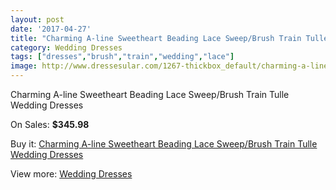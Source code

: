 ```yaml
---
layout: post
date: '2017-04-27'
title: "Charming A-line Sweetheart Beading Lace Sweep/Brush Train Tulle Wedding Dresses"
category: Wedding Dresses
tags: ["dresses","brush","train","wedding","lace"]
image: http://www.dressesular.com/1267-thickbox_default/charming-a-line-sweetheart-beading-lace-sweep-brush-train-tulle-wedding-dresses.jpg
---
```

Charming A-line Sweetheart Beading Lace Sweep/Brush Train Tulle Wedding Dresses

On Sales: **$345.98**
<a href="https://www.dressesular.com/wedding-dresses/418-charming-a-line-sweetheart-beading-lace-sweep-brush-train-tulle-wedding-dresses.html"><amp-img layout="responsive" width="600" height="600" src="//www.dressesular.com/1267-thickbox_default/charming-a-line-sweetheart-beading-lace-sweep-brush-train-tulle-wedding-dresses.jpg" alt="Charming A-line Sweetheart Beading Lace Sweep/Brush Train Tulle Wedding Dresses 0" /></a>
<a href="https://www.dressesular.com/wedding-dresses/418-charming-a-line-sweetheart-beading-lace-sweep-brush-train-tulle-wedding-dresses.html"><amp-img layout="responsive" width="600" height="600" src="//www.dressesular.com/1268-thickbox_default/charming-a-line-sweetheart-beading-lace-sweep-brush-train-tulle-wedding-dresses.jpg" alt="Charming A-line Sweetheart Beading Lace Sweep/Brush Train Tulle Wedding Dresses 1" /></a>

Buy it: [Charming A-line Sweetheart Beading Lace Sweep/Brush Train Tulle Wedding Dresses](https://www.dressesular.com/wedding-dresses/418-charming-a-line-sweetheart-beading-lace-sweep-brush-train-tulle-wedding-dresses.html "Charming A-line Sweetheart Beading Lace Sweep/Brush Train Tulle Wedding Dresses")

View more: [Wedding Dresses](https://www.dressesular.com/3-wedding-dresses "Wedding Dresses")